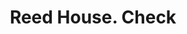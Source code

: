 ---
doi: 10.7916/D83X9JR5
date_other: '1870'
date_other_textual: 1870-1879
form: printed ephemera
genre:
- Checks (bank checks)
name:
- Reed House
object_in_context_url: https://biggert.cul.columbia.edu/items/view/ave_biggert_01363
subject_hierarchical_geographic:
- Erie, Pennsylvania, United States
subject_name:
- Reed House
title: Reed House. Check
sort_title: Reed House. Check
call_number: ave_biggert_01363
coordinates:
- 42.129444444444445,-80.085
pid: ave_biggert_01363
identifiers: ave_biggert_01363
thumbnail: https://derivativo-3.library.columbia.edu/iiif/2/ldpd:344571/full/!256,256/0/native.jpg
permalink: "/items/ave_biggert_01363/"
layout: iiif-image-page
---